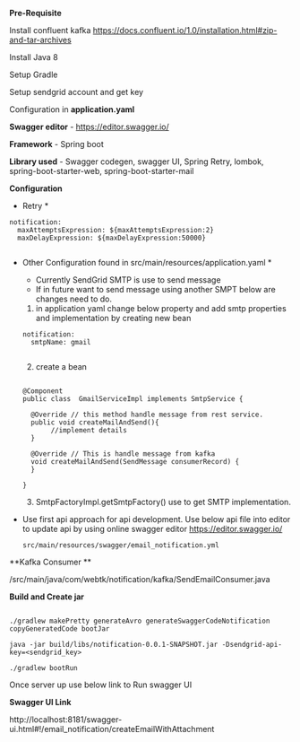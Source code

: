 **Pre-Requisite**

Install confluent kafka https://docs.confluent.io/1.0/installation.html#zip-and-tar-archives
 
Install Java 8

Setup Gradle

Setup sendgrid account and get key

Configuration in  **application.yaml**   

**Swagger editor** - https://editor.swagger.io/

**Framework** -  Spring boot

**Library used** - Swagger codegen, swagger UI, Spring Retry, lombok, spring-boot-starter-web, spring-boot-starter-mail

**Configuration**

* Retry *
```
notification:
  maxAttemptsExpression: ${maxAttemptsExpression:2}
  maxDelayExpression: ${maxDelayExpression:50000}
  
```

* Other Configuration found in src/main/resources/application.yaml *
   * Currently SendGrid SMTP is use to send message
   * If in future want to send message using another SMPT below are changes need to do.
   
    1. in application yaml change below property and add smtp properties and implementation by creating new bean
    ```
    notification:
      smtpName: gmail
     
     ```
    2. create a bean
     
     ```
      
     @Component 
     public class  GmailServiceImpl implements SmtpService {
     
       @Override // this method handle message from rest service.
       public void createMailAndSend(){
            //implement details
       }
       
       @Override // This is handle message from kafka
       void createMailAndSend(SendMessage consumerRecord) {
       }
           
     }
     ```
      
    3. SmtpFactoryImpl.getSmtpFactory() use to get SMTP implementation.
   
* Use first api approach for api development. Use below api file into editor to update api by using online swagger editor https://editor.swagger.io/
    
    `src/main/resources/swagger/email_notification.yml`

**Kafka Consumer ** 

/src/main/java/com/webtk/notification/kafka/SendEmailConsumer.java

**Build and Create jar**

```

./gradlew makePretty generateAvro generateSwaggerCodeNotification copyGeneratedCode bootJar

java -jar build/libs/notification-0.0.1-SNAPSHOT.jar -Dsendgrid-api-key=<sendgrid_key>

./gradlew bootRun

```

Once server up use below link to Run swagger UI

**Swagger UI Link** 
  
http://localhost:8181/swagger-ui.html#!/email_notification/createEmailWithAttachment




